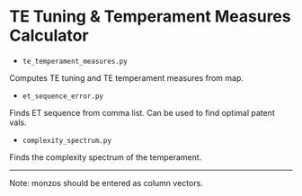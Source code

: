 # TE Tuning & Temperament Measures Calculator

- `te_temperament_measures.py`

Computes TE tuning and TE temperament measures from map. 

- `et_sequence_error.py`

Finds ET sequence from comma list. Can be used to find optimal patent vals. 

- `complexity_spectrum.py`

Finds the complexity spectrum of the temperament. 

------
Note: monzos should be entered as column vectors. 
